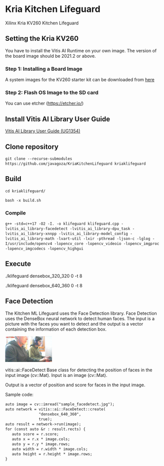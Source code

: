 # Kria Kitchen Lifeguard
Xilinx Kria KV260 Kitchen Lifeguard

## Setting the Kria KV260
You have to install the Vitis AI Runtime on your own image. The version of the board image should be 2021.2 or above.


### Step 1: Installing a Board Image
A system images for the KV260 starter kit can be downloaded from [here](https://login.xilinx.com/app/xilinxinc_f5awsprod_1/exknv8ms950lm0Ldh0x7/sso/saml)

### Step 2: Flash OS Image to the SD card
You can use etcher (https://etcher.io/)


## Install Vitis AI Library User Guide

[Vitis AI Library User Guide (UG1354)](https://docs.xilinx.com/r/en-US/ug1354-xilinx-ai-sdk/Introduction)

## Clone repository
```
git clone --recurse-submodules https://github.com/javagoza/KriaKitchenLifeguard kriaklifeguard
```
## Build
```
cd kriaklifeguard/
```
```
bash -x build.sh
```
### Compile

```
g++ -std=c++17 -O2 -I. -o klifeguard klifeguard.cpp -lvitis_ai_library-facedetect -lvitis_ai_library-dpu_task -lvitis_ai_library-xnnpp -lvitis_ai_library-model_config -lvitis_ai_library-math -lvart-util -lxir -pthread -ljson-c -lglog -I/usr/include/opencv4 -lopencv_core -lopencv_videoio -lopencv_imgproc -lopencv_imgcodecs -lopencv_highgui
```

## Execute

./klifeguard densebox_320_320 0 -t 8

./klifeguard densebox_640_360 0 -t 8


## Face Detection
The Kitchen ML Lifeguard uses the Face Detection library.
Face Detection uses the DenseBox neural network to detect human faces. The input is a picture with the faces you want to detect and the output is a vector containing the information of each detection box. 

<img src="images/facedetect.jpg" alt="Face Detection" width="150"/>


vitis::ai::FaceDetect
Base class for detecting the position of faces in the input image (cv::Mat).
Input is an image (cv::Mat).

Output is a vector of position and score for faces in the input image.

Sample code:

```
auto image = cv::imread("sample_facedetect.jpg");
auto network = vitis::ai::FaceDetect::create(
               "densebox_640_360",
               true);
auto result = network->run(image);
for (const auto &r : result.rects) {
   auto score = r.score;
   auto x = r.x * image.cols;
   auto y = r.y * image.rows;
   auto width = r.width * image.cols;
   auto height = r.height * image.rows;
}
```


